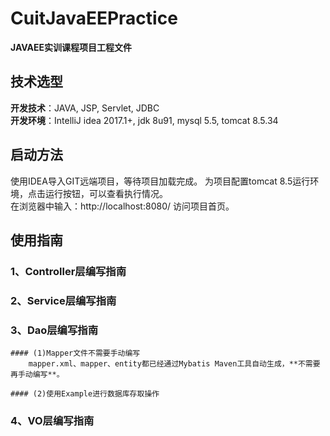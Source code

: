 # CuitJavaEEPractice
**JAVAEE实训课程项目工程文件**

## 技术选型
**开发技术**：JAVA, JSP, Servlet, JDBC  
**开发环境**：IntelliJ idea 2017.1+, jdk 8u91, mysql 5.5, tomcat 8.5.34

## 启动方法
  使用IDEA导入GIT远端项目，等待项目加载完成。
  为项目配置tomcat 8.5运行环境，点击运行按钮，可以查看执行情况。  
  在浏览器中输入：http://localhost:8080/ 访问项目首页。

## 使用指南

### 1、Controller层编写指南

### 2、Service层编写指南

### 3、Dao层编写指南
    #### (1)Mapper文件不需要手动编写
        mapper.xml、mapper、entity都已经通过Mybatis Maven工具自动生成，**不需要再手动编写**。
        
    #### (2)使用Example进行数据库存取操作

### 4、VO层编写指南